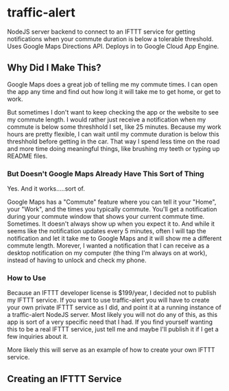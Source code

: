# traffic-alert

NodeJS server backend to connect to an IFTTT service for getting notifications when your commute duration is below a tolerable threshold. Uses Google Maps Directions API. Deploys in to Google Cloud App Engine.

## Why Did I Make This?

Google Maps does a great job of telling me my commute times. I can open the app any time and find out how long it will take me to get home, or get to work.

But sometimes I don't want to keep checking the app or the website to see my commute length. I would rather just receive a notification when my commute is below some threshhold I set, like 25 minutes. Because my work hours are pretty flexible, I can wait until my commute duration is below this threshhold before getting in the car. That way I spend less time on the road and more time doing meaningful things, like brushing my teeth or typing up README files.

### But Doesn't Google Maps Already Have This Sort of Thing

Yes. And it works.....sort of.

Google Maps has a "Commute" feature where you can tell it your "Home", your "Work", and the times you typically commute. You'll get a notification during your commute window that shows your current commute time. Sometimes. It doesn't always show up when you expect it to. And while it seems like the notification updates every 5 minutes, often I will tap the notification and let it take me to Google Maps and it will show me a different commute length. Morever, I wanted a notification that I can receive as a desktop notification on my computer (the thing I'm always on at work), instead of having to unlock and check my phone.

### How to Use

Because an IFTTT developer license is $199/year, I decided not to publish my IFTTT service. If you want to use traffic-alert you will have to create your own private IFTTT service as I did, and point it at a running instance of a traffic-alert NodeJS server. Most likely you will not do any of this, as this app is sort of a very specific need that I had. If you find yourself wanting this to be a real IFTTT service, just tell me and maybe I'll publish it if I get a few inquiries about it.

More likely this will serve as an example of how to create your own IFTTT service.

## Creating an IFTTT Service